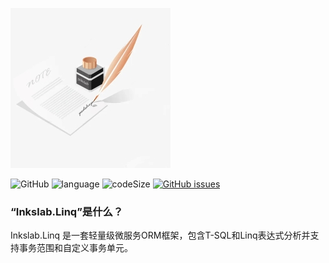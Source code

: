 ![Inkslab](inkslab.jpg 'Logo')

![GitHub](https://img.shields.io/github/license/tinylit/inkslab.linq.svg)
![language](https://img.shields.io/github/languages/top/tinylit/inkslab.linq.svg)
![codeSize](https://img.shields.io/github/languages/code-size/tinylit/inkslab.linq.svg)
[![GitHub issues](https://img.shields.io/github/issues-raw/tinylit/inkslab.linq)](../../issues)

### “Inkslab.Linq”是什么？
Inkslab.Linq 是一套轻量级微服务ORM框架，包含T-SQL和Linq表达式分析并支持事务范围和自定义事务单元。
